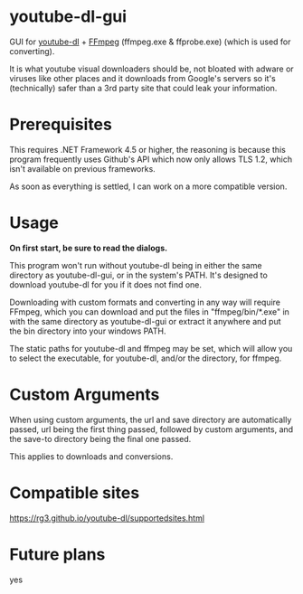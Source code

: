 # youtube-dl-gui
GUI for [youtube-dl](https://rg3.github.io/youtube-dl) + [FFmpeg](https://ffmpeg.org/) (ffmpeg.exe & ffprobe.exe) (which is used for converting).

It is what youtube visual downloaders should be, not bloated with adware or viruses like other places and it downloads from Google's servers so it's (technically) safer than a 3rd party site that could leak your information.

# Prerequisites
This requires .NET Framework 4.5 or higher, the reasoning is because this program frequently uses Github's API which now only allows TLS 1.2, which isn't available on previous frameworks.

As soon as everything is settled, I can work on a more compatible version.

# Usage

**On first start, be sure to read the dialogs.**

This program won't run without youtube-dl being in either the same directory as youtube-dl-gui, or in the system's PATH. It's designed to download youtube-dl for you if it does not find one.

Downloading with custom formats and converting in any way will require FFmpeg, which you can download and put the files in "ffmpeg/bin/*.exe" in with the same directory as youtube-dl-gui or extract it anywhere and put the bin directory into your windows PATH.

The static paths for youtube-dl and ffmpeg may be set, which will allow you to select the executable, for youtube-dl, and/or the directory, for ffmpeg.

# Custom Arguments

When using custom arguments, the url and save directory are automatically passed, url being the first thing passed, followed by custom arguments, and the save-to directory being the final one passed.

This applies to downloads and conversions.

# Compatible sites

https://rg3.github.io/youtube-dl/supportedsites.html

# Future plans

yes

